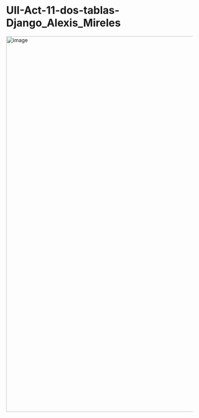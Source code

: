 # UII-Act-11-dos-tablas-Django_Alexis_Mireles
<img width="1920" height="1012" alt="image" src="https://github.com/user-attachments/assets/55eba6c3-c9a5-48ef-a26e-5eb378fe891d" />
